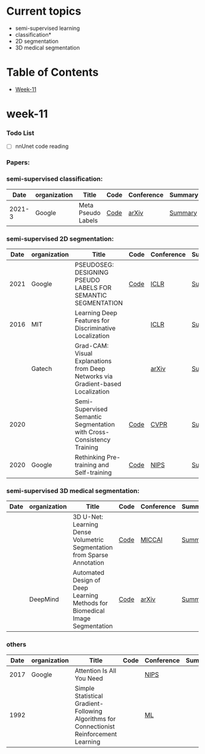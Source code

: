 # Current topics

* semi-supervised learning
* classification*
* 2D segmentation
* 3D medical segmentation

# Table of Contents
- [Week-11](#week-11)

# week-11

### Todo List
* [ ] nnUnet code reading

### Papers:

### semi-supervised classification:

|Date|organization|Title|Code|Conference|Summary|
|---|---|---|---|---|---|
|2021-3|Google|Meta Pseudo Labels|[Code](https://github.com/google-research/google-research/tree/master/meta_pseudo_labels)|[arXiv](papers/Meta.pdf)|[Summary](summary/Meta.md)  |

### semi-supervised 2D segmentation:

|Date|organization|Title|Code|Conference|Summary|
|---|---|---|---|---|---|
|2021|Google|PSEUDOSEG: DESIGNING PSEUDO LABELS FOR SEMANTIC SEGMENTATION|[Code](https://github.com/googleinterns/wss)|[ICLR](papers/PSEUDOSEG.pdf)|[Summary](summary/PSEUDOSEG-s.md)|
|2016|MIT|Learning Deep Features for Discriminative Localization| |[ICLR](papers/learning.pdf)|[Summary](summary/2.md)   |
|   |Gatech|Grad-CAM: Visual Explanations from Deep Networks via Gradient-based Localization| |[arXiv](papers/Grad-CAM.pdf)|[Summary](summary/4.md)   |
|2020|   |Semi-Supervised Semantic Segmentation with Cross-Consistency Training|[Code](https://github.com/yassouali/CCT)|[CVPR](papers/Semi.pdf)|[Summary](summary/Semi-s.md)    |
|2020|Google|Rethinking Pre-training and Self-training|[Code](https://github.com/tensorflow/tpu/tree/master/models/official/detection/projects/self_training)|[NIPS](papers/Rethinking.pdf)|[Summary](summary/Rethinking.md)|

### semi-supervised 3D medical segmentation:
|Date|organization|Title|Code|Conference|Summary|
|---|---|---|---|---|---|
|   |   |3D U-Net: Learning Dense Volumetric Segmentation from Sparse Annotation|[Code](https://github.com/lee-zq/3DUNet-Pytorch)|[MICCAI](papers/3D-U-Net.pdf)|[Summary](summary/3D-U-Net.md)|
|   |DeepMind|Automated Design of Deep Learning Methods for Biomedical Image Segmentation|[Code](https://github.com/Silence-Monk/nnUNet)|[arXiv](papers/Automated.pdf)|[Summary](summary/Automated.md)|

### others
|Date|organization|Title|Code|Conference|Summary|
|---|---|---|---|---|---|
|2017|Google|Attention Is All You Need| |[NIPS](papers/Attention.pdf)|  |
|1992|   |Simple Statistical Gradient-Following Algorithms for Connectionist Reinforcement Learning| |[ML](papers/Simple.pdf)|  |


















